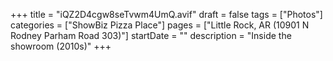 +++
title = "iQZ2D4cgw8seTvwm4UmQ.avif"
draft = false
tags = ["Photos"]
categories = ["ShowBiz Pizza Place"]
pages = ["Little Rock, AR (10901 N Rodney Parham Road 303)"]
startDate = ""
description = "Inside the showroom (2010s)"
+++
